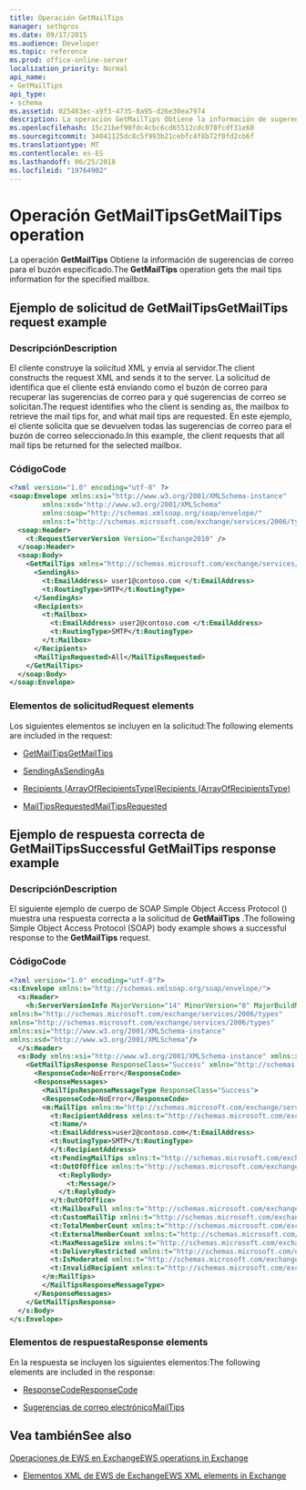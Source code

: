 ```yaml
---
title: Operación GetMailTips
manager: sethgros
ms.date: 09/17/2015
ms.audience: Developer
ms.topic: reference
ms.prod: office-online-server
localization_priority: Normal
api_name:
- GetMailTips
api_type:
- schema
ms.assetid: 025483ec-a9f3-4735-8a95-d26e30ea7974
description: La operación GetMailTips Obtiene la información de sugerencias de correo para el buzón especificado.
ms.openlocfilehash: 15c21bef90fdc4cbc6cd65512cdc078fcdf31e60
ms.sourcegitcommit: 34041125dc8c5f993b21cebfc4f8b72f0fd2cb6f
ms.translationtype: MT
ms.contentlocale: es-ES
ms.lasthandoff: 06/25/2018
ms.locfileid: "19764902"
---
```

# <a name="getmailtips-operation"></a><span data-ttu-id="339e7-103">Operación GetMailTips</span><span class="sxs-lookup"><span data-stu-id="339e7-103">GetMailTips operation</span></span>

<span data-ttu-id="339e7-104">La operación **GetMailTips** Obtiene la información de sugerencias de correo para el buzón especificado.</span><span class="sxs-lookup"><span data-stu-id="339e7-104">The **GetMailTips** operation gets the mail tips information for the specified mailbox.</span></span> 
  
## <a name="getmailtips-request-example"></a><span data-ttu-id="339e7-105">Ejemplo de solicitud de GetMailTips</span><span class="sxs-lookup"><span data-stu-id="339e7-105">GetMailTips request example</span></span>

### <a name="description"></a><span data-ttu-id="339e7-106">Descripción</span><span class="sxs-lookup"><span data-stu-id="339e7-106">Description</span></span>

<span data-ttu-id="339e7-107">El cliente construye la solicitud XML y envía al servidor.</span><span class="sxs-lookup"><span data-stu-id="339e7-107">The client constructs the request XML and sends it to the server.</span></span> <span data-ttu-id="339e7-108">La solicitud de identifica que el cliente está enviando como el buzón de correo para recuperar las sugerencias de correo para y qué sugerencias de correo se solicitan.</span><span class="sxs-lookup"><span data-stu-id="339e7-108">The request identifies who the client is sending as, the mailbox to retrieve the mail tips for, and what mail tips are requested.</span></span> <span data-ttu-id="339e7-109">En este ejemplo, el cliente solicita que se devuelven todas las sugerencias de correo para el buzón de correo seleccionado.</span><span class="sxs-lookup"><span data-stu-id="339e7-109">In this example, the client requests that all mail tips be returned for the selected mailbox.</span></span>
  
### <a name="code"></a><span data-ttu-id="339e7-110">Código</span><span class="sxs-lookup"><span data-stu-id="339e7-110">Code</span></span>

```XML
<?xml version="1.0" encoding="utf-8" ?> 
<soap:Envelope xmlns:xsi="http://www.w3.org/2001/XMLSchema-instance" 
        xmlns:xsd="http://www.w3.org/2001/XMLSchema" 
        xmlns:soap="http://schemas.xmlsoap.org/soap/envelope/" 
        xmlns:t="http://schemas.microsoft.com/exchange/services/2006/types"> 
  <soap:Header> 
    <t:RequestServerVersion Version="Exchange2010" /> 
  </soap:Header> 
  <soap:Body> 
    <GetMailTips xmlns="http://schemas.microsoft.com/exchange/services/2006/messages"> 
      <SendingAs> 
        <t:EmailAddress> user1@contoso.com </t:EmailAddress> 
        <t:RoutingType>SMTP</t:RoutingType> 
      </SendingAs> 
      <Recipients> 
        <t:Mailbox> 
          <t:EmailAddress> user2@contoso.com </t:EmailAddress> 
          <t:RoutingType>SMTP</t:RoutingType> 
        </t:Mailbox> 
      </Recipients> 
      <MailTipsRequested>All</MailTipsRequested> 
    </GetMailTips> 
  </soap:Body> 
</soap:Envelope>
```

### <a name="request-elements"></a><span data-ttu-id="339e7-111">Elementos de solicitud</span><span class="sxs-lookup"><span data-stu-id="339e7-111">Request elements</span></span>

<span data-ttu-id="339e7-112">Los siguientes elementos se incluyen en la solicitud:</span><span class="sxs-lookup"><span data-stu-id="339e7-112">The following elements are included in the request:</span></span>
  
- [<span data-ttu-id="339e7-113">GetMailTips</span><span class="sxs-lookup"><span data-stu-id="339e7-113">GetMailTips</span></span>](getmailtips.md)
    
- [<span data-ttu-id="339e7-114">SendingAs</span><span class="sxs-lookup"><span data-stu-id="339e7-114">SendingAs</span></span>](sendingas.md)
    
- [<span data-ttu-id="339e7-115">Recipients (ArrayOfRecipientsType)</span><span class="sxs-lookup"><span data-stu-id="339e7-115">Recipients (ArrayOfRecipientsType)</span></span>](recipients-arrayofrecipientstype.md)
    
- [<span data-ttu-id="339e7-116">MailTipsRequested</span><span class="sxs-lookup"><span data-stu-id="339e7-116">MailTipsRequested</span></span>](mailtipsrequested.md)
    
## <a name="successful-getmailtips-response-example"></a><span data-ttu-id="339e7-117">Ejemplo de respuesta correcta de GetMailTips</span><span class="sxs-lookup"><span data-stu-id="339e7-117">Successful GetMailTips response example</span></span>

### <a name="description"></a><span data-ttu-id="339e7-118">Descripción</span><span class="sxs-lookup"><span data-stu-id="339e7-118">Description</span></span>

<span data-ttu-id="339e7-119">El siguiente ejemplo de cuerpo de SOAP Simple Object Access Protocol () muestra una respuesta correcta a la solicitud de **GetMailTips** .</span><span class="sxs-lookup"><span data-stu-id="339e7-119">The following Simple Object Access Protocol (SOAP) body example shows a successful response to the **GetMailTips** request.</span></span> 
  
### <a name="code"></a><span data-ttu-id="339e7-120">Código</span><span class="sxs-lookup"><span data-stu-id="339e7-120">Code</span></span>

```XML
<?xml version="1.0" encoding="utf-8"?> 
<s:Envelope xmlns:s="http://schemas.xmlsoap.org/soap/envelope/"> 
  <s:Header> 
    <h:ServerVersionInfo MajorVersion="14" MinorVersion="0" MajorBuildNumber="536" MinorBuildNumber="0" Version="Exchange2010" 
xmlns:h="http://schemas.microsoft.com/exchange/services/2006/types" 
xmlns="http://schemas.microsoft.com/exchange/services/2006/types" 
xmlns:xsi="http://www.w3.org/2001/XMLSchema-instance" 
xmlns:xsd="http://www.w3.org/2001/XMLSchema"/> 
  </s:Header> 
  <s:Body xmlns:xsi="http://www.w3.org/2001/XMLSchema-instance" xmlns:xsd="http://www.w3.org/2001/XMLSchema"> 
    <GetMailTipsResponse ResponseClass="Success" xmlns="http://schemas.microsoft.com/exchange/services/2006/messages"> 
      <ResponseCode>NoError</ResponseCode> 
      <ResponseMessages> 
        <MailTipsResponseMessageType ResponseClass="Success"> 
        <ResponseCode>NoError</ResponseCode> 
        <m:MailTips xmlns:m="http://schemas.microsoft.com/exchange/services/2006/messages"> 20 / 29 [MS-OXWMT] — v20100517 Mail Tips Web Service Extensions Copyright © 2010 Microsoft Corporation. Release: Monday, May 17, 2010 
          <t:RecipientAddress xmlns:t="http://schemas.microsoft.com/exchange/services/2006/types"> 
          <t:Name/> 
          <t:EmailAddress>user2@contoso.com</t:EmailAddress> 
          <t:RoutingType>SMTP</t:RoutingType> 
          </t:RecipientAddress> 
          <t:PendingMailTips xmlns:t="http://schemas.microsoft.com/exchange/services/2006/types"/> 
          <t:OutOfOffice xmlns:t="http://schemas.microsoft.com/exchange/services/2006/types"> 
            <t:ReplyBody> 
              <t:Message/> 
            </t:ReplyBody> 
          </t:OutOfOffice> 
          <t:MailboxFull xmlns:t="http://schemas.microsoft.com/exchange/services/2006/types">false</t:MailboxFull> 
          <t:CustomMailTip xmlns:t="http://schemas.microsoft.com/exchange/services/2006/types">Hello World Mailtips</t:CustomMailTip> 
          <t:TotalMemberCount xmlns:t="http://schemas.microsoft.com/exchange/services/2006/types">1</t:TotalMemberCount> 
          <t:ExternalMemberCount xmlns:t="http://schemas.microsoft.com/exchange/services/2006/types">0</t:ExternalMemberCount> 
          <t:MaxMessageSize xmlns:t="http://schemas.microsoft.com/exchange/services/2006/types">10485760</t:MaxMessageSize> 
          <t:DeliveryRestricted xmlns:t="http://schemas.microsoft.com/exchange/services/2006/types">false</t:DeliveryRestricted> 
          <t:IsModerated xmlns:t="http://schemas.microsoft.com/exchange/services/2006/types">false</t:IsModerated> 
          <t:InvalidRecipient xmlns:t="http://schemas.microsoft.com/exchange/services/2006/types">false</t:InvalidRecipient> 
        </m:MailTips> 
        </MailTipsResponseMessageType> 
      </ResponseMessages> 
    </GetMailTipsResponse> 
  </s:Body> 
</s:Envelope>
```

### <a name="response-elements"></a><span data-ttu-id="339e7-121">Elementos de respuesta</span><span class="sxs-lookup"><span data-stu-id="339e7-121">Response elements</span></span>

<span data-ttu-id="339e7-122">En la respuesta se incluyen los siguientes elementos:</span><span class="sxs-lookup"><span data-stu-id="339e7-122">The following elements are included in the response:</span></span>
  
- [<span data-ttu-id="339e7-123">ResponseCode</span><span class="sxs-lookup"><span data-stu-id="339e7-123">ResponseCode</span></span>](responsecode.md)
    
- [<span data-ttu-id="339e7-124">Sugerencias de correo electrónico</span><span class="sxs-lookup"><span data-stu-id="339e7-124">MailTips</span></span>](mailtips.md)
    
## <a name="see-also"></a><span data-ttu-id="339e7-125">Vea también</span><span class="sxs-lookup"><span data-stu-id="339e7-125">See also</span></span>



[<span data-ttu-id="339e7-126">Operaciones de EWS en Exchange</span><span class="sxs-lookup"><span data-stu-id="339e7-126">EWS operations in Exchange</span></span>](ews-operations-in-exchange.md)
  
- [<span data-ttu-id="339e7-127">Elementos XML de EWS de Exchange</span><span class="sxs-lookup"><span data-stu-id="339e7-127">EWS XML elements in Exchange</span></span>](ews-xml-elements-in-exchange.md)

